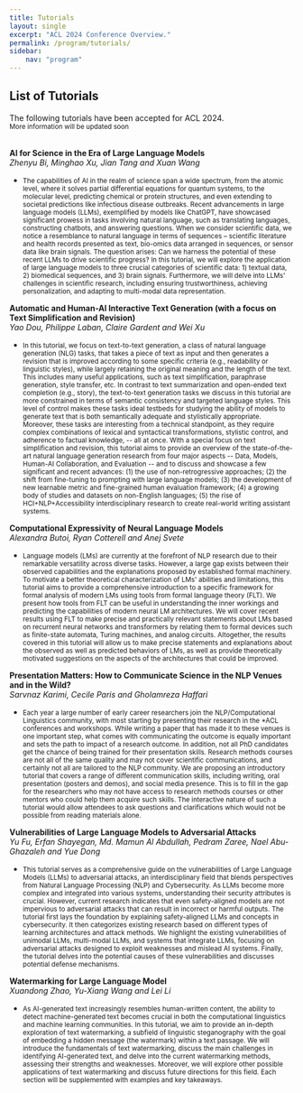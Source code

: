 ```yaml
---
title: Tutorials
layout: single
excerpt: "ACL 2024 Conference Overview."
permalink: /program/tutorials/
sidebar: 
    nav: "program"
---
```


<h2>List of Tutorials</h2>
The following tutorials have been accepted for ACL 2024. <br>
<small>More information will be updated soon</small>
<br><br>

**AI for Science in the Era of Large Language Models**<br>
  <i>Zhenyu Bi, Minghao Xu, Jian Tang and Xuan Wang </i>
* <small>The capabilities of AI in the realm of science span a wide spectrum, from the atomic level, where it solves partial differential equations for quantum systems, to the molecular level, predicting chemical or protein structures, and even extending to societal predictions like infectious disease outbreaks. Recent advancements in large language models (LLMs), exemplified by models like ChatGPT, have showcased significant prowess in tasks involving natural language, such as translating languages, constructing chatbots, and answering questions. When we consider scientific data, we notice a resemblance to natural language in terms of sequences – scientific literature and health records presented as text, bio-omics data arranged in sequences, or sensor data like brain signals. The question arises: Can we harness the potential of these recent LLMs to drive scientific progress? In this tutorial, we will explore the application of large language models to three crucial categories of scientific data: 1) textual data, 2) biomedical sequences, and 3) brain signals. Furthermore, we will delve into LLMs' challenges in scientific research, including ensuring trustworthiness, achieving personalization, and adapting to multi-modal data representation. </small>

**Automatic and Human-AI Interactive Text Generation (with a focus on Text Simplification and Revision)** <br>
  <i>Yao Dou, Philippe Laban, Claire Gardent and Wei Xu</i>
* <small>In this tutorial, we focus on text-to-text generation, a class of natural language generation (NLG) tasks, that takes a piece of text as input and then generates a revision that is improved according to some specific criteria (e.g., readability or linguistic styles), while largely retaining the original meaning and the length of the text. This includes many useful applications, such as text simplification, paraphrase generation, style transfer, etc. In contrast to text summarization and open-ended text completion (e.g., story), the text-to-text generation tasks we discuss in this tutorial are more constrained in terms of semantic consistency and targeted language styles. This level of control makes these tasks ideal testbeds for studying the ability of models to generate text that is both semantically adequate and stylistically appropriate. Moreover, these tasks are interesting from a technical standpoint, as they require complex combinations of lexical and syntactical transformations, stylistic control, and adherence to factual knowledge, -- all at once. With a special focus on text simplification and revision, this tutorial aims to provide an overview of the state-of-the-art natural language generation research from four major aspects -- Data, Models, Human-AI Collaboration, and Evaluation -- and to discuss and showcase a few significant and recent advances: (1) the use of non-retrogressive approaches; (2) the shift from fine-tuning to prompting with large language models; (3) the development of new learnable metric and fine-grained human evaluation framework; (4) a growing body of studies and datasets on non-English languages; (5) the rise of HCI+NLP+Accessibility interdisciplinary research to create real-world writing assistant systems.</small>

**Computational Expressivity of Neural Language Models**<br>
  <i>Alexandra Butoi, Ryan Cotterell and Anej Svete</i>
* <small>Language models (LMs) are currently at the forefront of NLP research due to their remarkable versatility across diverse tasks. However, a large gap exists between their observed capabilities and the explanations proposed by established formal machinery. To motivate a better theoretical characterization of LMs' abilities and limitations, this tutorial aims to provide a comprehensive introduction to a specific framework for formal analysis of modern LMs using tools from formal language theory (FLT). We present how tools from FLT can be useful in understanding the inner workings and predicting the capabilities of modern neural LM architectures. We will cover recent results using FLT to make precise and practically relevant statements about LMs based on recurrent neural networks and transformers by relating them to formal devices such as finite-state automata, Turing machines, and analog circuits. Altogether, the results covered in this tutorial will allow us to make precise statements and explanations about the observed as well as predicted behaviors of LMs, as well as provide theoretically motivated suggestions on the aspects of the architectures that could be improved.</small>

**Presentation Matters: How to Communicate Science in the NLP Venues and in the Wild?**<br>
  <i>Sarvnaz Karimi, Cecile Paris and Gholamreza Haffari</i>
* <small>Each year a large number of early career researchers join the NLP/Computational Linguistics community, with most starting by presenting their research in the *ACL conferences and workshops. While writing a paper that has made it to these venues is one important step, what comes with communicating the outcome is equally important and sets the path to impact of a research outcome. In addition, not all PhD candidates get the chance of being trained for their presentation skills. Research methods courses are not all of the same quality and may not cover scientific communications, and certainly not all are tailored to the NLP community. We are proposing an introductory tutorial that covers a range of different communication skills, including writing, oral presentation (posters and demos), and social media presence. This is to fill in the gap for the researchers who may not have access to research methods courses or other mentors who could help them acquire such skills. The interactive nature of such a tutorial would allow attendees to ask questions and clarifications which would not be possible from reading materials alone.</small>

**Vulnerabilities of Large Language Models to Adversarial Attacks**<br>
  <i>Yu Fu, Erfan Shayegan, Md. Mamun Al Abdullah, Pedram Zaree, Nael Abu-Ghazaleh and Yue Dong</i>
* <small>This tutorial serves as a comprehensive guide on the vulnerabilities of Large Language Models (LLMs) to adversarial attacks, an interdisciplinary field that blends perspectives from Natural Language Processing (NLP) and Cybersecurity. As LLMs become more complex and integrated into various systems, understanding their security attributes is crucial. However, current research indicates that even safety-aligned models are not impervious to adversarial attacks that can result in incorrect or harmful outputs. The tutorial first lays the foundation by explaining safety-aligned LLMs and concepts in cybersecurity. It then categorizes existing research based on different types of learning architectures and attack methods. We highlight the existing vulnerabilities of unimodal LLMs, multi-modal LLMs, and systems that integrate LLMs, focusing on adversarial attacks designed to exploit weaknesses and mislead AI systems. Finally, the tutorial delves into the potential causes of these vulnerabilities and discusses potential defense mechanisms.</small>

**Watermarking for Large Language Model**<br>
  <i>Xuandong Zhao, Yu-Xiang Wang and Lei Li</i>
* <small>As AI-generated text increasingly resembles human-written content, the ability to detect machine-generated text becomes crucial in both the computational linguistics and machine learning communities. In this tutorial, we aim to provide an in-depth exploration of text watermarking, a subfield of linguistic steganography with the goal of embedding a hidden message (the watermark) within a text passage. We will introduce the fundamentals of text watermarking, discuss the main challenges in identifying AI-generated text, and delve into the current watermarking methods, assessing their strengths and weaknesses. Moreover, we will explore other possible applications of text watermarking and discuss future directions for this field. Each section will be supplemented with examples and key takeaways.</small>






